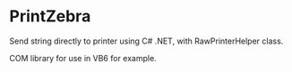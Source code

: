 # PrintZebra
Send string directly to printer using C# .NET, with RawPrinterHelper class.

COM library for use in VB6 for example.

